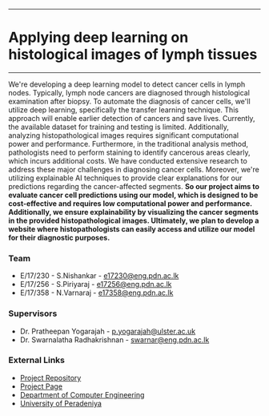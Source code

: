 ___
# Applying deep learning on histological images of lymph tissues
___

We're developing a deep learning model to detect cancer cells in lymph nodes. Typically, lymph node cancers are diagnosed through histological examination after biopsy. To automate the diagnosis of cancer cells, we'll utilize deep learning, specifically the transfer learning technique. This approach will enable earlier detection of cancers and save lives. Currently, the available dataset for training and testing is limited. Additionally, analyzing histopathological images requires significant computational power and performance. Furthermore, in the traditional analysis method, pathologists need to perform staining to identify cancerous areas clearly, which incurs additional costs. We have conducted extensive research to address these major challenges in diagnosing cancer cells. Moreover, we're utilizing explainable AI techniques to provide clear explanations for our predictions regarding the cancer-affected segments. **So our project aims to evaluate cancer cell predictions using our model, which is designed to be cost-effective and requires low computational power and performance. Additionally, we ensure explainability by visualizing the cancer segments in the provided histopathological images. Ultimately, we plan to develop a website where histopathologists can easily access and utilize our model for their diagnostic purposes.**

### Team

- E/17/230 - S.Nishankar - [e17230@eng.pdn.ac.lk](mailto:e17230@eng.pdn.ac.lk)
- E/17/256 - S.Piriyaraj - [e17256@eng.pdn.ac.lk](mailto:e17256@eng.pdn.ac.lk)
- E/17/358 - N.Varnaraj  - [e17358@eng.pdn.ac.lk](mailto:e17358@eng.pdn.ac.lk)

### Supervisors

- Dr. Pratheepan Yogarajah - [p.yogarajah@ulster.ac.uk](mailto:p.yogarajah@ulster.ac.uk)
- Dr. Swarnalatha Radhakrishnan - [swarnar@eng.pdn.ac.lk](mailto:swarnar@eng.pdn.ac.lk)

### External Links

[//]: # ( NOTE: EDIT THIS LINKS WITH YOUR REPO DETAILS )

- [Project Repository](https://github.com/cepdnaclk/e17-4yp-Applying-deep-learning-on-histological-images-of-lymph-tissues)
- [Project Page](https://cepdnaclk.github.io/e17-4yp-Applying-deep-learning-on-histological-images-of-lymph-tissues/)
- [Department of Computer Engineering](http://www.ce.pdn.ac.lk/)
- [University of Peradeniya](https://eng.pdn.ac.lk/)
